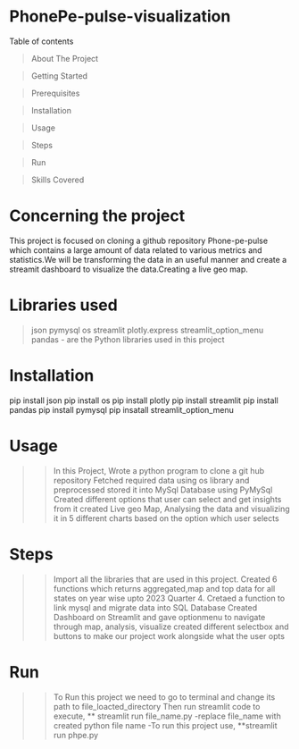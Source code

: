 # PhonePe-pulse-visualization

Table of contents
> About The Project

> Getting Started

> Prerequisites

> Installation

> Usage

> Steps

> Run

> Skills Covered


# Concerning the project
This project is focused on cloning a github repository Phone-pe-pulse which contains a large amount of data related to various metrics and statistics.We will be transforming the data in an useful manner and create a streamit dashboard to visualize the data.Creating a live geo map.

# Libraries used
> json
> pymysql
> os
> streamlit
> plotly.express
> streamlit_option_menu
> pandas - are the Python libraries used in this project

# Installation
pip install json
pip install os
pip install plotly
pip install streamlit
pip install pandas
pip install pymysql
pip insatall streamlit_option_menu

# Usage
>> In this Project, Wrote a python program to clone a git hub repository
>> Fetched required data using os library and preprocessed stored it into MySql Database using PyMySql
>> Created different options that user can select and get insights from it
>> created Live geo Map, Analysing the data and visualizing it in 5 different charts based on the option which user selects

# Steps
>> Import all the libraries that are used in this project.
>> Created 6 functions which returns aggregated,map and top data for all states on year wise upto 2023 Quarter 4.
>> Cretaed a function to link mysql and migrate data into SQL Database
>> Created Dashboard on Streamlit and gave optionmenu to navigate through map, analysis, visualize
>> created different selectbox and buttons to make our project work alongside what the user opts

# Run
>> To Run this project we need to go to terminal and change its path to file_loacted_directory
>> Then run streamlit code to execute,
** streamlit run file_name.py
-replace file_name with created python file name
-To run this project use,
**streamlit run phpe.py 

